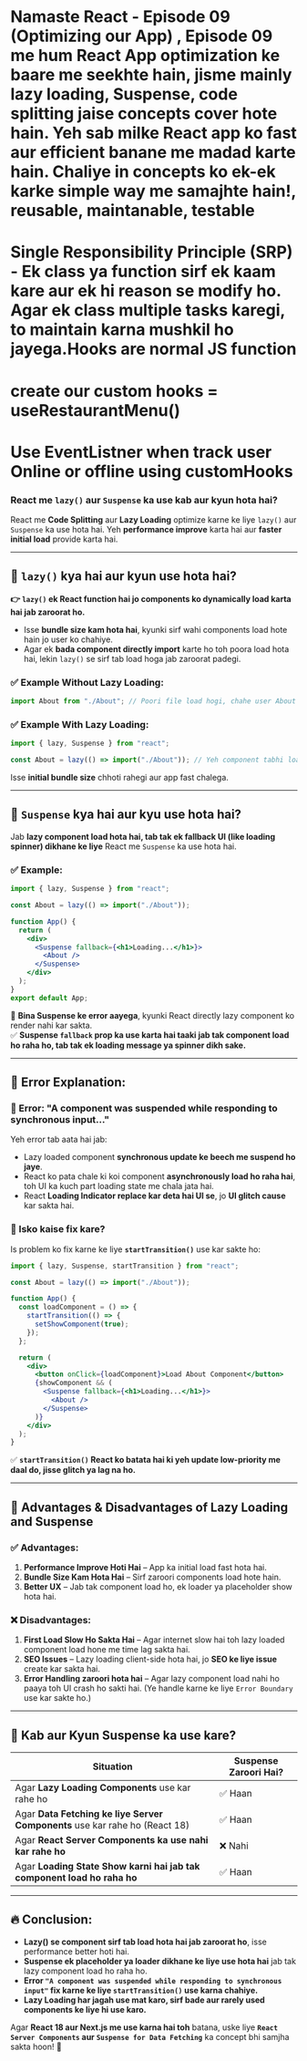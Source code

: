 # Namaste React - Episode 09 (Optimizing our App) , Episode 09 me hum React App optimization ke baare me seekhte hain, jisme mainly lazy loading, Suspense, code splitting jaise concepts cover hote hain. Yeh sab milke React app ko fast aur efficient banane me madad karte hain. Chaliye in concepts ko ek-ek karke simple way me samajhte hain!, reusable, maintanable, testable

# Single Responsibility Principle (SRP) - Ek class ya function sirf ek kaam kare aur ek hi reason se modify ho. Agar ek class multiple tasks karegi, to maintain karna mushkil ho jayega.Hooks are normal JS function

# create our custom hooks = useRestaurantMenu()

# Use EventListner when track user Online or offline using customHooks

### **React me `lazy()` aur `Suspense` ka use kab aur kyun hota hai?**

React me **Code Splitting** aur **Lazy Loading** optimize karne ke liye `lazy()` aur `Suspense` ka use hota hai. Yeh **performance improve** karta hai aur **faster initial load** provide karta hai.

---

## **🔹 `lazy()` kya hai aur kyun use hota hai?**

**👉 `lazy()` ek React function hai jo components ko dynamically load karta hai jab zaroorat ho.**

- Isse **bundle size kam hota hai**, kyunki sirf wahi components load hote hain jo user ko chahiye.
- Agar ek **bada component directly import** karte ho toh poora load hota hai, lekin `lazy()` se sirf tab load hoga jab zaroorat padegi.

### **✅ Example Without Lazy Loading:**

```jsx
import About from "./About"; // Poori file load hogi, chahe user About page dekhe ya nahi
```

### **✅ Example With Lazy Loading:**

```jsx
import { lazy, Suspense } from "react";

const About = lazy(() => import("./About")); // Yeh component tabhi load hoga jab zaroorat hogi
```

Isse **initial bundle size** chhoti rahegi aur app fast chalega.

---

## **🔹 `Suspense` kya hai aur kyu use hota hai?**

Jab **lazy component load hota hai, tab tak ek fallback UI (like loading spinner) dikhane ke liye** React me `Suspense` ka use hota hai.

### **✅ Example:**

```jsx
import { lazy, Suspense } from "react";

const About = lazy(() => import("./About"));

function App() {
  return (
    <div>
      <Suspense fallback={<h1>Loading...</h1>}>
        <About />
      </Suspense>
    </div>
  );
}
export default App;
```

🛑 **Bina Suspense ke error aayega**, kyunki React directly lazy component ko render nahi kar sakta.  
✅ **Suspense `fallback` prop ka use karta hai taaki jab tak component load ho raha ho, tab tak ek loading message ya spinner dikh sake.**

---

## **🔹 Error Explanation:**

### **🚨 Error: "A component was suspended while responding to synchronous input..."**

Yeh error tab aata hai jab:

- Lazy loaded component **synchronous update ke beech me suspend ho jaye**.
- React ko pata chale ki koi component **asynchronously load ho raha hai**, toh UI ka kuch part loading state me chala jata hai.
- React **Loading Indicator replace kar deta hai UI se**, jo **UI glitch cause** kar sakta hai.

### **🤔 Isko kaise fix kare?**

Is problem ko fix karne ke liye **`startTransition()`** use kar sakte ho:

```jsx
import { lazy, Suspense, startTransition } from "react";

const About = lazy(() => import("./About"));

function App() {
  const loadComponent = () => {
    startTransition(() => {
      setShowComponent(true);
    });
  };

  return (
    <div>
      <button onClick={loadComponent}>Load About Component</button>
      {showComponent && (
        <Suspense fallback={<h1>Loading...</h1>}>
          <About />
        </Suspense>
      )}
    </div>
  );
}
```

✅ **`startTransition()` React ko batata hai ki yeh update low-priority me daal do, jisse glitch ya lag na ho.**

---

## **🔹 Advantages & Disadvantages of Lazy Loading and Suspense**

### ✅ **Advantages:**

1. **Performance Improve Hoti Hai** – App ka initial load fast hota hai.
2. **Bundle Size Kam Hota Hai** – Sirf zaroori components load hote hain.
3. **Better UX** – Jab tak component load ho, ek loader ya placeholder show hota hai.

### ❌ **Disadvantages:**

1. **First Load Slow Ho Sakta Hai** – Agar internet slow hai toh lazy loaded component load hone me time lag sakta hai.
2. **SEO Issues** – Lazy loading client-side hota hai, jo **SEO ke liye issue** create kar sakta hai.
3. **Error Handling zaroori hota hai** – Agar lazy component load nahi ho paaya toh UI crash ho sakti hai. (Ye handle karne ke liye `Error Boundary` use kar sakte ho.)

---

## **🔹 Kab aur Kyun Suspense ka use kare?**

| Situation                                                                   | Suspense Zaroori Hai? |
| --------------------------------------------------------------------------- | --------------------- |
| Agar **Lazy Loading Components** use kar rahe ho                            | ✅ Haan               |
| Agar **Data Fetching ke liye Server Components** use kar rahe ho (React 18) | ✅ Haan               |
| Agar **React Server Components ka use nahi kar rahe ho**                    | ❌ Nahi               |
| Agar **Loading State Show karni hai jab tak component load ho raha ho**     | ✅ Haan               |

---

## **🔥 Conclusion:**

- **Lazy() se component sirf tab load hota hai jab zaroorat ho**, isse performance better hoti hai.
- **Suspense ek placeholder ya loader dikhane ke liye use hota hai** jab tak lazy component load ho raha ho.
- **Error `"A component was suspended while responding to synchronous input"` fix karne ke liye `startTransition()` use karna chahiye.**
- **Lazy Loading har jagah use mat karo, sirf bade aur rarely used components ke liye hi use karo.**

Agar **React 18 aur Next.js me use karna hai toh** batana, uske liye **`React Server Components` aur `Suspense for Data Fetching`** ka concept bhi samjha sakta hoon! 🚀
